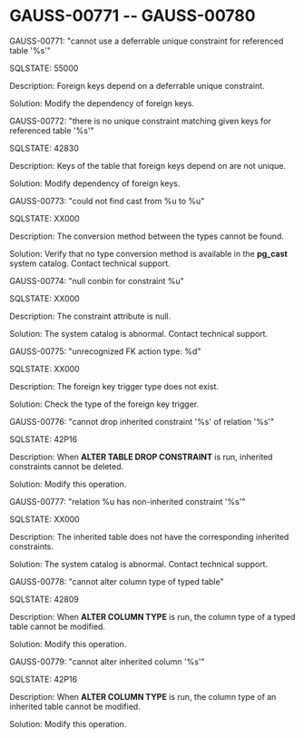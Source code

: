 # GAUSS-00771 -- GAUSS-00780<a name="EN-US_TOPIC_0302073148"></a>

GAUSS-00771: "cannot use a deferrable unique constraint for referenced table '%s'"

SQLSTATE: 55000

Description: Foreign keys depend on a deferrable unique constraint.

Solution: Modify the dependency of foreign keys.

GAUSS-00772: "there is no unique constraint matching given keys for referenced table '%s'"

SQLSTATE: 42830

Description: Keys of the table that foreign keys depend on are not unique.

Solution: Modify dependency of foreign keys.

GAUSS-00773: "could not find cast from %u to %u"

SQLSTATE: XX000

Description: The conversion method between the types cannot be found.

Solution: Verify that no type conversion method is available in the  **pg\_cast**  system catalog. Contact technical support.

GAUSS-00774: "null conbin for constraint %u"

SQLSTATE: XX000

Description: The constraint attribute is null.

Solution: The system catalog is abnormal. Contact technical support.

GAUSS-00775: "unrecognized FK action type: %d"

SQLSTATE: XX000

Description: The foreign key trigger type does not exist.

Solution: Check the type of the foreign key trigger.

GAUSS-00776: "cannot drop inherited constraint '%s' of relation '%s'"

SQLSTATE: 42P16

Description: When  **ALTER TABLE DROP CONSTRAINT**  is run, inherited constraints cannot be deleted.

Solution: Modify this operation.

GAUSS-00777: "relation %u has non-inherited constraint '%s'"

SQLSTATE: XX000

Description: The inherited table does not have the corresponding inherited constraints.

Solution: The system catalog is abnormal. Contact technical support.

GAUSS-00778: "cannot alter column type of typed table"

SQLSTATE: 42809

Description: When  **ALTER COLUMN TYPE**  is run, the column type of a typed table cannot be modified.

Solution: Modify this operation.

GAUSS-00779: "cannot alter inherited column '%s'"

SQLSTATE: 42P16

Description: When  **ALTER COLUMN TYPE**  is run, the column type of an inherited table cannot be modified.

Solution: Modify this operation.

